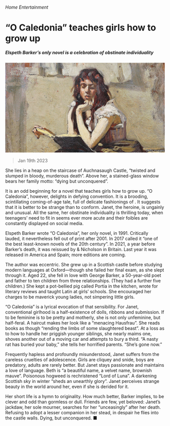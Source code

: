 ###### Home Entertainment

# “O Caledonia” teaches girls how to grow up 

##### Elspeth Barker’s only novel is a celebration of obstinate individuality 

![image](images/20230121_CUP004.jpg) 

> Jan 19th 2023 

She lies in a heap on the staircase of Auchnasaugh Castle, “twisted and slumped in bloody, murderous death”. Above her, a stained-glass window bears her family motto: “dying but unconquered”. 

It is an odd beginning for a novel that teaches girls how to grow up. “O Caledonia”, however, delights in defying convention. It is a brooding, scintillating coming-of-age tale, full of delicate fashionings of . It suggests that it is better to be strange than to conform. Janet, the heroine, is ungainly and unusual. All the same, her obstinate individuality is thrilling today, when teenagers’ need to fit in seems ever more acute and their foibles are constantly displayed on social media. 

Elspeth Barker wrote “O Caledonia”, her only novel, in 1991. Critically lauded, it nevertheless fell out of print after 2001. In 2017  called it “one of the best least-known novels of the 20th century”. In 2021, a year before Barker’s death, it was reissued by  &amp; Nicholson in Britain. Last year it was released in America and Spain; more editions are coming.

The author was eccentric. She grew up in a Scottish castle before studying modern languages at Oxford—though she failed her final exam, as she slept through it. Aged 22, she fell in love with George Barker, a 50-year-old poet and father to ten children from three relationships. (They had a further five children.) She kept a pot-bellied pig called Portia in the kitchen, wrote for literary reviews and taught Latin at girls’ schools. She encouraged her charges to be maverick young ladies, not simpering little girls.

“O Caledonia” is a lyrical evocation of that sensibility. For Janet, conventional girlhood is a half-existence of dolls, ribbons and submission. If to be feminine is to be pretty and motherly, she is not only unfeminine, but half-feral. A haircut makes her look like a “menacing Hausfrau”. She reads books as though “rending the limbs of some slaughtered beast”. At a loss as to how to handle her priggish younger siblings, she nearly maims one, shoves another out of a moving car and attempts to bury a third. “A nasty rat has buried your baby,” she tells her horrified parents. “She’s gone now.”

Frequently hapless and profoundly misunderstood, Janet suffers from the careless cruelties of adolescence. Girls are cliquey and snide, boys are predatory, adults are rarely better. But Janet stays passionate and maintains a love of language. Beth is “a beautiful name, a velvet name, brownish mauve”. Poisonous hogweed is rechristened “Lord of Luna”. A darkening Scottish sky in winter “sheds an unearthly glory”. Janet perceives strange beauty in the world around her, even if she is derided for it.

Her short life is a hymn to originality. How much better, Barker implies, to be clever and odd than gormless or dull. Friends are few, yet beloved: Janet’s jackdaw, her sole mourner, searches for her “unceasingly” after her death. Refusing to adopt a lesser companion in her stead, in despair he flies into the castle walls. Dying, but unconquered. ■


